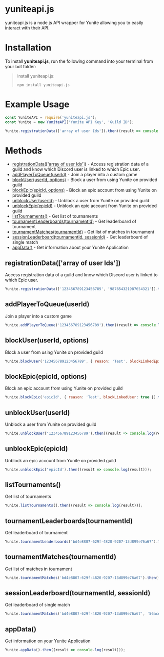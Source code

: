 # yuniteapi.js

yuniteapi.js is a node.js API wrapper for Yunite allowing you to easily interact with their API.

# Installation
To install **yuniteapi.js**, run the following command into your terminal from your bot folder:

> Install yuniteapi.js:
>
>```
>npm install yuniteapi.js
>```

# Example Usage

```js
const YuniteAPI = require('yuniteapi.js');
const Yunite = new YuniteAPI('Yunite API Key', 'Guild ID');

Yunite.registrationData(['array of user Ids']).then((result => console.log(result)));
```

# Methods

* [registrationData(['array of user Ids'])](#registrationdataarray-of-user-ids) - Access registration data of a guild and know which Discord user is linked to which Epic user.
* [addPlayerToQueue(userId)](#addplayertoqueueuserid) - Join a player into a custom game
* [blockUser(userId, options)](#blockuseruserid-options) - Block a user from using Yunite on provided guild
* [blockEpic(epicId, options)](#blockepicepicid-options) - Block an epic account from using Yunite on provided guild
* [unblockUser(userId)](#unblockuseruserid) - Unblock a user from Yunite on provided guild
* [unblockEpic(epicId)](#unblockepicepicid) - Unblock an epic account from Yunite on provided guild
* [listTournaments()](#listtournaments) - Get list of tournaments
* [tournamentLeaderboards(tournamentId)](#tournamentleaderboardstournamentid) - Get leaderboard of tournament
* [tournamentMatches(tournamentId)](#tournamentmatchestournamentid) - Get list of matches in tournament
* [sessionLeaderboard(tournamentId, sessionId)](#sessionleaderboardtournamentid-sessionid) - Get leaderboard of single match
* [appData()](#appData) - Get information about your Yunite Application

## registrationData(['array of user Ids'])
Access registration data of a guild and know which Discord user is linked to which Epic user.
```js
Yunite.registrationData(['123456789123456789', '987654321987654321']).then((result => console.log(result)));
```

## addPlayerToQueue(userId)
Join a player into a custom game
```js
Yunite.addPlayerToQueue('123456789123456789').then((result => console.log(result)));
```

## blockUser(userId, options)
Block a user from using Yunite on provided guild
```js
Yunite.blockUser('123456789123456789', { reason: 'Test', blockLinkedEpic: true }).then((result => console.log(result)));
```

## blockEpic(epicId, options)
Block an epic account from using Yunite on provided guild
```js
Yunite.blockEpic('epicId', { reason: 'Test', blockLinkedUser: true }).then((result => console.log(result)));
```

## unblockUser(userId)
Unblock a user from Yunite on provided guild
```js
Yunite.unblockUser('123456789123456789').then((result => console.log(result)));
```

## unblockEpic(epicId)
Unblock an epic account from Yunite on provided guild
```js
Yunite.unblockEpic('epicId').then((result => console.log(result)));
```

## listTournaments()
Get list of tournaments
```js
Yunite.listTournaments().then((result => console.log(result)));
```

## tournamentLeaderboards(tournamentId)
Get leaderboard of tournament
```js
Yunite.tournamentLeaderboards('bd4e8807-629f-4820-9207-13d899e76a67').then((result => console.log(result)));
```

## tournamentMatches(tournamentId)
Get list of matches in tournament
```js
Yunite.tournamentMatches('bd4e8807-629f-4820-9207-13d899e76a67').then((result => console.log(result)));
```

## sessionLeaderboard(tournamentId, sessionId)
Get leaderboard of single match
```js
Yunite.tournamentMatches('bd4e8807-629f-4820-9207-13d899e76a67', '56acd6f7627a4763b1b38c58f3fe5169').then((result => console.log(result)));
```

## appData()
Get information on your Yunite Application
```js
Yunite.appData().then((result => console.log(result)));
```
